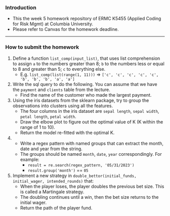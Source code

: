 ### Introduction
- This the week 5 homework repository of ERMC K5455 (Applied Coding for Risk Mgmt) at Columbia University. 
- Please refer to Canvas for the homework deadline.

<hr>

### How to submit the homework

1. Define a function `list_comp(input_list)`, that uses list comprehension to assign `a` to the numbers greater than 8; `b` to the numbers less or equal to 8 and greater than 5; `c` to everything else.
   - E.g. `list_comp(list(range(1, 11)))` => `['c', 'c', 'c', 'c', 'c', 'b', 'b', 'b', 'a', 'a']`
2. Write the sql query to do the following. You can assume that we have the `payment` and `clients` table from the lecture.
   - Find the name of the customer who made the largest payment.
3. Using the iris datasets from the sklearn package, try to group the observations into clusters using all the features.
   - The four columns in the iris dataset are `sepal length`, `sepal width`, `petal length`, `petal width`.
   - Draw the elbow plot to figure out the optimal value of K (K within the range of 1 to 10). 
   - Return the model re-fitted with the optimal K.
4. - Write a regex pattern with named groups that can extract the month, date and year from the string.
   - The groups should be named `month`, `date`, `year` correspondingly. For example:
     - `result = re.search(regex_pattern, '05/31/2023')`
     - `result.group('month')` == `05`
5. Implement a new strategy in `double_bettor(initial_funds, initial_wager, intended_rounds)` that:
   - When the player loses, the player doubles the previous bet size. This is called a Martingale strategy.
   - The doubling continues until a win, then the bet size returns to the initial wager.
   - Return the path of the player fund.
